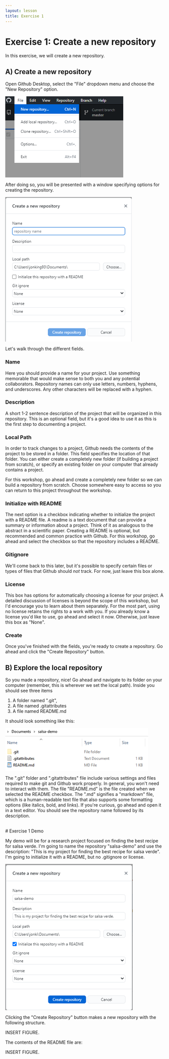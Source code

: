 ```yaml
---
layout: lesson
title: Exercise 1
---
```


# Exercise 1: Create a new repository

In this exercise, we will create a new repository.

## A) Create a new repository

Open Github Desktop, select the "File" dropdown menu and choose the "New Repository" option.

<img src="..\assets\images\new.png" alt="Selecting a new repository from the file dropdown menu." style="max-width:374px;display:block">

After doing so, you will be presented with a window specifying options for creating the repository.

<img src="..\assets\images\new-options.png" alt="A window with options for creating a new repository." style="max-width:401px;display:block">

Let's walk through the different fields.

### Name

Here you should provide a name for your project. Use something memorable that would make sense to both you and any potential collaborators. Repository names can only use letters, numbers, hyphens, and underscores. Any other characters will be replaced with a hyphen.

### Description

A short 1-2 sentence description of the project that will be organized in this repository. This is an optional field, but it's a good idea to use it as this is the first step to documenting a project.

### Local Path

In order to track changes to a project, Github needs the contents of the project to be stored in a folder. This field specifies the location of that folder. You can either create a completely new folder (if building a project from scratch), or specify an existing folder on your computer that already contains a project.

For this workshop, go ahead and create a completely new folder so we can build a repository from scratch. Choose somewhere easy to access so you can return to this project throughout the workshop.

### Initialize with README

The next option is a checkbox indicating whether to initialize the project with a README file. A readme is a text document that can provide a summary or information about a project. Think of it as analogous to the abstract in a scientific paper. Creating a README is optional, but recommended and common practice with Github. For this workshop, go ahead and select the checkbox so that the repository includes a README.

### Gitignore

We'll come back to this later, but it's possible to specify certain files or types of files that Github should *not* track. For now, just leave this box alone.

### License

This box has options for automatically choosing a license for your project. A detailed discussion of licenses is beyond the scope of this workshop, but I'd encourage you to learn about them separately. For the most part, using no license retains the rights to a work with you. If you already know a license you'd like to use, go ahead and select it now. Otherwise, just leave this box as "None".

### Create

Once you've finished with the fields, you're ready to create a repository. Go ahead and click the "Create Repository" button.

## B) Explore the local repository

So you made a repository, nice! Go ahead and navigate to its folder on your computer (remember, this is wherever we set the local path). Inside you should see three items

1. A folder named ".git",
2. A file named .gitattributes
3. A file named README.md

It should look something like this:

<img src="..\assets\images\new-repo-contents.png" alt="The contents of the new repository." style="max-width:453px;display:block">

The ".git" folder and ".gitattributes" file include various settings and files required to make git and Github work properly. In general, you won't need to interact with them. The file "README.md" is the file created when we selected the README checkbox. The ".md" signifies a "markdown" file, which is a human-readable text file that also supports some formatting options (like italics, bold, and links). If you're curious, go ahead and open it in a text editor. You should see the repository name followed by its description.


<br>
# Exercise 1 Demo

My demo will be for a research project focused on finding the best recipe for salsa verde. I'm going to name the repository "salsa-demo" and use the description: "This is my project for finding the best recipe for salsa verde". I'm going to initialize it with a README, but no .gitignore or license.

<img src="..\assets\images\new-demo.png" alt="Creating a new repository for my demo project." style="max-width:404px;display:block">

Clicking the "Create Repository" button makes a new repository with the following structure.

INSERT FIGURE.

The contents of the README file are:

INSERT FIGURE.
